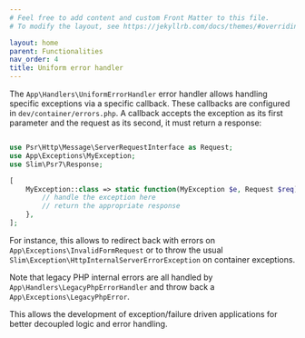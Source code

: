 ```yaml
---
# Feel free to add content and custom Front Matter to this file.
# To modify the layout, see https://jekyllrb.com/docs/themes/#overriding-theme-defaults

layout: home
parent: Functionalities
nav_order: 4
title: Uniform error handler
---
```


The `App\Handlers\UniformErrorHandler` error handler allows handling specific exceptions via a specific callback.
These callbacks are configured in `dev/container/errors.php`.
A callback accepts the exception as its first parameter and the request as its second, it must return a response:
```php

use Psr\Http\Message\ServerRequestInterface as Request;
use App\Exceptions\MyException;
use Slim\Psr7\Response;

[
	MyException::class => static function(MyException $e, Request $req): Response{
		// handle the exception here
		// return the appropriate response
	},
];
```

For instance, this allows to redirect back with errors on `App\Exceptions\InvalidFormRequest` or to throw the
usual `Slim\Exception\HttpInternalServerErrorException` on container exceptions.

Note that legacy PHP internal errors are all handled by `App\Handlers\LegacyPhpErrorHandler` and throw back a
`App\Exceptions\LegacyPhpError`.

This allows the development of exception/failure driven applications for better decoupled logic and error handling.
